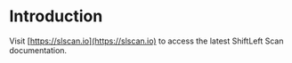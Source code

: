 # Introduction

Visit [https://slscan.io](https://slscan.io) to access the latest ShiftLeft Scan documentation.

